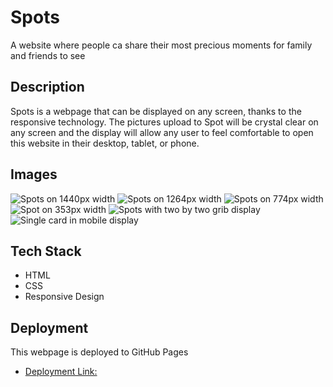 # Spots

A website where people ca share their most precious moments for family and friends to see

## Description

Spots is a webpage that can be displayed on any screen, thanks to the responsive technology. The pictures upload to Spot will be crystal clear on any screen and the display will allow any user to feel comfortable to open this website in their desktop, tablet, or phone. 

## Images

![Spots on 1440px width](<../se_project_spots/images/images/Screenshot 2024-08-06 215622.png>)
![Spots on 1264px width](<../se_project_spots/images/Screenshot 2024-08-06 215655.png>)
![Spots on 774px width](<../se_project_spots/images/Screenshot 2024-08-06 215749.png>)
![Spot on 353px width](<../se_project_spots/images/Screenshot 2024-08-06 215819.png>)
![Spots with two by two grib display](<../se_project_spots/images/Screenshot 2024-08-06 215907.png>)
![Single card in mobile display](<../se_project_spots/images/Screenshot 2024-08-06 215943.png>)
## Tech Stack

- HTML
- CSS
- Responsive Design

## Deployment

This webpage is deployed to GitHub Pages

- [Deployment Link:](https://roselin-trinidad.github.io/se_project_spots/)


